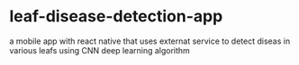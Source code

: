 # leaf-disease-detection-app
a mobile app with react native that uses externat service to detect diseas in various leafs using CNN deep learning algorithm
